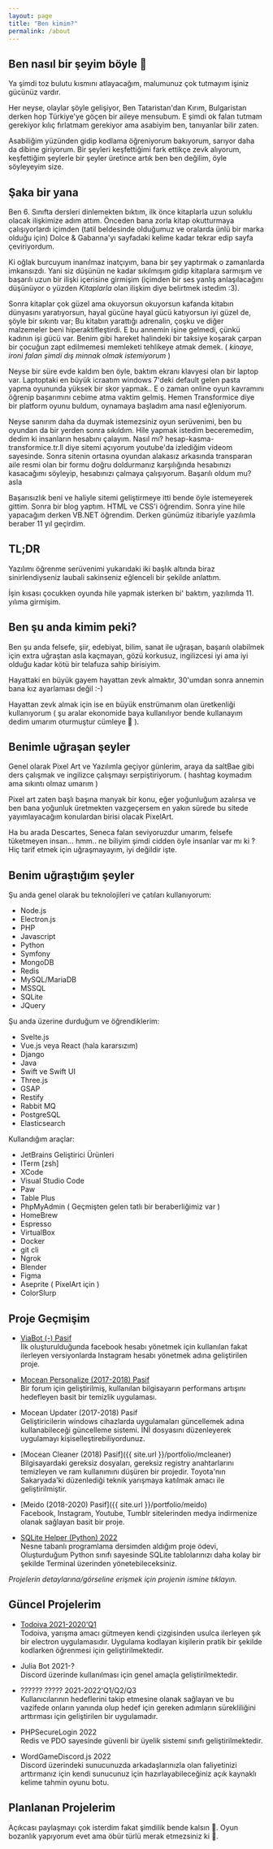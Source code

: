 ```yaml
---
layout: page
title: "Ben kimim?"
permalink: /about
---
```


## Ben nasıl bir şeyim böyle 👾

Ya şimdi toz bulutu kısmını atlayacağım, malumunuz çok tutmayım işiniz gücünüz vardır.

Her neyse, olaylar şöyle gelişiyor, Ben Tataristan'dan Kırım, Bulgaristan derken hop Türkiye'ye göçen bir aileye mensubum. E şimdi ok falan tutmam gerekiyor kılıç fırlatmam gerekiyor ama asabiyim ben, tanıyanlar bilir zaten.

Asabiliğim yüzünden gidip kodlama öğreniyorum bakıyorum, sarıyor daha da dibine giriyorum.
Bir şeyleri keşfettiğimi fark ettikçe zevk alıyorum, keşfettiğim şeylerle bir şeyler üretince artık ben ben değilim, öyle söyleyeyim size.

## Şaka bir yana

Ben 6. Sınıfta dersleri dinlemekten bıktım, ilk önce kitaplarla uzun soluklu olacak ilişkimize adım attım.
Önceden bana zorla kitap okutturmaya çalışıyorlardı içimden (tatil beldesinde olduğumuz ve oralarda ünlü bir marka olduğu için)
Dolce & Gabanna'yı sayfadaki kelime kadar tekrar edip sayfa çeviriyordum.

Ki oğlak burcuyum inanılmaz inatçıyım, bana bir şey yaptırmak o zamanlarda imkansızdı.
Yani siz düşünün ne kadar sıkılmışım gidip kitaplara sarmışım ve başarılı uzun bir ilişki içerisine girmişim (içimden bir ses yanlış anlaşılacağını düşünüyor o yüzden _Kitaplarla_ olan ilişkim diye belirtmek istedim :3).

Sonra kitaplar çok güzel ama okuyorsun okuyorsun kafanda kitabın dünyasını yaratıyorsun, hayal gücüne hayal gücü katıyorsun iyi güzel de, şöyle bir sıkıntı var;
Bu kitabın yarattığı adrenalin, çoşku ve diğer malzemeler beni hiperaktifleştirdi.
E bu annemin işine gelmedi, çünkü kadının işi gücü var. Benim gibi hareket halindeki bir taksiye koşarak çarpan bir çocuğun zapt edilmemesi memleketi tehlikeye atmak demek. ( _kinaye, ironi falan şimdi dış minnak olmak istemiyorum_ )

Neyse bir süre evde kaldım ben öyle, baktım ekranı klavyesi olan bir laptop var. Laptoptaki en büyük icraatım windows 7'deki default gelen pasta yapma oyununda yüksek bir skor yapmak..
E o zaman online oyun kavramını öğrenip başarımını cebime atma vaktim gelmiş. Hemen Transformice diye bir platform oyunu buldum, oynamaya başladım ama nasıl eğleniyorum.

Neyse sanırım daha da duymak istemezsiniz oyun serüvenimi, ben bu oyundan da bir yerden sonra sıkıldım. Hile yapmak istedim beceremedim, dedim ki insanların hesabını çalayım.
Nasıl mı? hesap-kasma-transformice.tr.ll diye sitemi açıyorum youtube'da izlediğim videom sayesinde.
Sonra sitenin ortasına oyundan alakasız arkasında transparan aile resmi olan bir formu doğru doldurmanız karşılığında hesabınızı kasacağımı söyleyip, hesabınızı çalmaya çalışıyorum. Başarılı oldum mu? asla

Başarısızlık beni ve haliyle sitemi geliştirmeye itti bende öyle istemeyerek gittim. Sonra bir blog yaptım. HTML ve CSS'i öğrendim. Sonra yine hile yapacağım derken VB.NET öğrendim. Derken günümüz itibariyle yazılımla beraber 11 yıl geçirdim.

## TL;DR

Yazılımı öğrenme serüvenimi yukarıdaki iki başlık altında biraz sinirlendiyseniz laubali sakinseniz eğlenceli bir şekilde anlattım.

İşin kısası çocukken oyunda hile yapmak isterken bi' baktım, yazılımda 11. yılıma girmişim.

## Ben şu anda kimim peki?

Ben şu anda felsefe, şiir, edebiyat, bilim, sanat ile uğraşan, başarılı olabilmek için extra uğraştan asla kaçmayan, gözü korkusuz, ingilizcesi iyi ama iyi olduğu kadar kötü bir telafuza sahip birisiyim.

Hayattaki en büyük gayem hayattan zevk almaktır, 30'umdan sonra annemin bana kız ayarlaması değil :-)

Hayattan zevk almak için ise en büyük enstrümanım olan üretkenliği kullanıyorum ( şu aralar ekonomide baya kullanılıyor bende kullanayım dedim umarım oturmuştur cümleye 🥸 ).

## Benimle uğraşan şeyler

Genel olarak Pixel Art ve Yazılımla geçiyor günlerim, araya da saltBae gibi ders çalışmak ve ingilizce çalışmayı serpiştiriyorum. ( hashtag koymadım ama sıkıntı olmaz umarım )

Pixel art zaten başlı başına manyak bir konu, eğer yoğunluğum azalırsa ve ben bana yoğunluk üretmekten vazgeçersem en yakın sürede bu sitede yayımlayacağım konulardan birisi olacak PixelArt.

Ha bu arada Descartes, Seneca falan seviyoruzdur umarım, felsefe tüketmeyen insan... hmm.. ne biliyim şimdi cidden öyle insanlar var mı ki ? Hiç tarif etmek için uğraşmayayım, iyi değildir işte.

## Benim uğraştığım şeyler

Şu anda genel olarak bu teknolojileri ve çatıları kullanıyorum:

- Node.js
- Electron.js
- PHP
- Javascript
- Python
- Symfony
- MongoDB
- Redis
- MySQL/MariaDB
- MSSQL
- SQLite
- JQuery

Şu anda üzerine durduğum ve öğrendiklerim:

- Svelte.js
- Vue.js veya React (hala kararsızım)
- Django
- Java
- Swift ve Swift UI
- Three.js
- GSAP
- Restify
- Rabbit MQ
- PostgreSQL
- Elasticsearch

Kullandığım araçlar:

- JetBrains Geliştirici Ürünleri
- ITerm [zsh]
- XCode
- Visual Studio Code
- Paw
- Table Plus
- PhpMyAdmin ( Geçmişten gelen tatlı bir beraberliğimiz var )
- HomeBrew
- Espresso
- VirtualBox
- Docker
- git cli
- Ngrok
- Blender
- Figma
- Aseprite ( PixelArt için )
- ColorSlurp

## Proje Geçmişim

- [ViaBot (-) Pasif](./assets/uploads/2021/01/viabot.png)
<br/>İlk oluşturulduğunda facebook hesabı yönetmek için kullanılan fakat ilerleyen versiyonlarda Instagram hesabı yönetmek adına geliştirilen proje.

- [Mocean Personalize (2017-2018) Pasif](./assets/uploads/2020/11/nRJz0N.png)
<br/>Bir forum için geliştirilmiş, kullanılan bilgisayarın performans artışını hedefleyen basit bir temizlik uygulaması.

- Mocean Updater (2017-2018) Pasif
<br/>Geliştiricilerin windows cihazlarda uygulamaları güncellemek adına kullanabileceği güncelleme sistemi. İNİ dosyasını düzenleyerek uygulamayı kişiselleştirebiliyordunuz.

- [Mocean Cleaner (2018) Pasif]({{ site.url }}/portfolio/mcleaner)
<br/>Bilgisayardaki gereksiz dosyaları, gereksiz registry anahtarlarını temizleyen ve ram kullanımını düşüren bir projedir. Toyota'nın Sakaryada'ki düzenlediği teknik yarışmaya katılmak amacı ile geliştirilmiştir. 

- [Meido (2018-2020) Pasif]({{ site.url }}/portfolio/meido)
<br/>Facebook, Instagram, Youtube, Tumblr sitelerinden medya indirmenize olanak sağlayan basit bir proje.

- [SQLite Helper (Python) 2022](https://github.com/merchizm/sqlite-helper-python)
<br/> Nesne tabanlı programlama dersimden aldığım proje ödevi, Oluşturduğum Python sınıfı sayesinde SQLite tablolarınızı daha kolay bir şekilde Terminal üzerinden yönetebileceksiniz.


_Projelerin detaylarına/görseline erişmek için projenin ismine tıklayın._


## Güncel Projelerim

- [Todoiva 2021-2020'Q1](https://github.com/merchizm/Todoiva)
<br/> Todoiva, yarışma amacı gütmeyen kendi çizgisinden usulca ilerleyen şık bir electron uygulamasıdır. Uygulama kodlayan kişilerin pratik bir şekilde kodlarken öğrenmesi için geliştirilmektedir.

- Julia Bot 2021-?
<br/> Discord üzerinde kullanılması için genel amaçla geliştirilmektedir.

- ?????? ????? 2021-2022'Q1/Q2/Q3 
<br/> Kullanıcılarının hedeflerini takip etmesine olanak sağlayan ve bu vazifede onların yanında olup hedef için gereken adımların sürekliliğini arttırması için geliştirilen bir uygulamadır.

- PHPSecureLogin 2022
<br/> Redis ve PDO sayesinde güvenli bir üyelik sistemi sınıfı geliştirilmektedir.

- WordGameDiscord.js 2022
<br/> Discord üzerindeki sunucunuzda arkadaşlarınızla olan faliyetinizi arttırmanız için kendi sunucunuz için hazırlayabileceğiniz açık kaynaklı kelime tahmin oyunu botu.


## Planlanan Projelerim

Açıkcası paylaşmayı çok isterdim fakat şimdilik bende kalsın 🤡. Oyun bozanlık yapıyorum evet ama öbür türlü merak etmezsiniz ki 🤒.